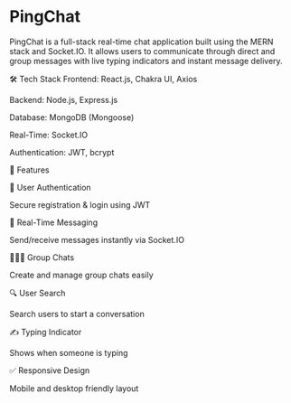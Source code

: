 # PingChat
PingChat is a full-stack real-time chat application built using the MERN stack and Socket.IO. It allows users to communicate through direct and group messages with live typing indicators and instant message delivery.


🛠 Tech Stack
Frontend: React.js, Chakra UI, Axios

Backend: Node.js, Express.js

Database: MongoDB (Mongoose)

Real-Time: Socket.IO

Authentication: JWT, bcrypt

🔑 Features

🔐 User Authentication

Secure registration & login using JWT

💬 Real-Time Messaging

Send/receive messages instantly via Socket.IO

🧑‍🤝‍🧑 Group Chats

Create and manage group chats easily

🔍 User Search

Search users to start a conversation

✍️ Typing Indicator

Shows when someone is typing

✅ Responsive Design

Mobile and desktop friendly layout
